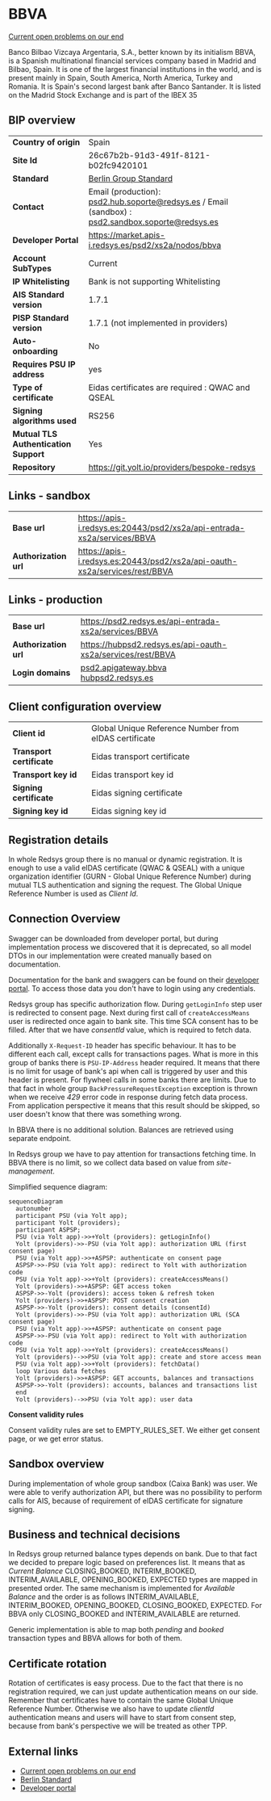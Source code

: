# BBVA
[Current open problems on our end][1]

Banco Bilbao Vizcaya Argentaria, S.A., better known by its initialism BBVA, is a Spanish multinational financial services
company based in Madrid and Bilbao, Spain. It is one of the largest financial institutions in the world, and is present
mainly in Spain, South America, North America, Turkey and Romania. It is Spain's second largest bank after Banco Santander.
It is listed on the Madrid Stock Exchange and is part of the IBEX 35

## BIP overview
|   |   |
|---|---|
| **Country of origin** | Spain | 
| **Site Id**  | 26c67b2b-91d3-491f-8121-b02fc9420101 |
| **Standard**   | [Berlin Group Standard][2] |
| **Contact**   | Email (production): psd2.hub.soporte@redsys.es / Email (sandbox) : psd2.sandbox.soporte@redsys.es |
| **Developer Portal** | https://market.apis-i.redsys.es/psd2/xs2a/nodos/bbva |
| **Account SubTypes**| Current |
| **IP Whitelisting**| Bank is not supporting Whitelisting |
| **AIS Standard version**  | 1.7.1 |
| **PISP Standard version**  | 1.7.1 (not implemented in providers) |
| **Auto-onboarding**| No |
| **Requires PSU IP address** | yes |
| **Type of certificate** | Eidas certificates are required : QWAC and QSEAL |
| **Signing algorithms used**  | RS256 |
| **Mutual TLS Authentication Support** | Yes |
| **Repository** | https://git.yolt.io/providers/bespoke-redsys |

## Links - sandbox
|   |   |
|---|---|
| **Base url** | https://apis-i.redsys.es:20443/psd2/xs2a/api-entrada-xs2a/services/BBVA |
| **Authorization url** | https://apis-i.redsys.es:20443/psd2/xs2a/api-oauth-xs2a/services/rest/BBVA |

## Links - production
|   |   |
|---|---|
| **Base url** | https://psd2.redsys.es/api-entrada-xs2a/services/BBVA |
| **Authorization url** | https://hubpsd2.redsys.es/api-oauth-xs2a/services/rest/BBVA |
| **Login domains** | [psd2.apigateway.bbva](psd2.apigateway.bbva) <br> [hubpsd2.redsys.es](hubpsd2.redsys.es) |

## Client configuration overview
|   |   |
|---|---|
| **Client id** | Global Unique Reference Number from eIDAS certificate |
| **Transport certificate** | Eidas transport certificate |
| **Transport key id**  |  Eidas transport key id |      
| **Signing certificate** | Eidas signing certificate | 
| **Signing key id** | Eidas signing key id | 

## Registration details
In whole Redsys group there is no manual or dynamic registration. It is enough to use a valid eIDAS certificate (QWAC & QSEAL)
with a unique organization identifier (GURN - Global Unique Reference Number) during mutual TLS authentication and signing the request.
The Global Unique Reference Number is used as _Client Id_.

## Connection Overview
Swagger can be downloaded from developer portal, but during implementation process we discovered that it is deprecated,
so all model DTOs in our implementation were created manually based on documentation.

Documentation for the bank and swaggers can be found on their [developer portal][3]. To access those data you don't have
to login using any credentials.

Redsys group has specific authorization flow. During `getLoginInfo` step user is redirected to consent page. Next during
first call of `createAccessMeans` user is redirected once again to bank site. This time SCA consent has to be filled.
After that we have _consentId_ value, which is required to fetch data.

Additionally `X-Request-ID` header has specific behaviour. It has to be different each call, except calls for transactions pages.
What is more in this group of banks there is `PSU-IP-Address` header required. It means that there is no limit for usage
of bank's api when call is triggered by user and  this header is present. For flywheel calls in some banks there are limits.
Due to that fact in whole group `BackPressureRequestException` exception is thrown when we receive _429_ error code in response
during fetch data process. From application perspective it means that this result should be skipped, so user doesn't know
that there was something wrong.

In BBVA there is no additional solution. Balances are retrieved using separate endpoint.

In Redsys group we have to pay attention for transactions fetching time. In BBVA there is no limit, so we collect data
based on value from _site-management_.

Simplified sequence diagram:
```mermaid
sequenceDiagram
  autonumber
  participant PSU (via Yolt app);
  participant Yolt (providers);
  participant ASPSP;
  PSU (via Yolt app)->>+Yolt (providers): getLoginInfo()
  Yolt (providers)->>-PSU (via Yolt app): authorization URL (first consent page)
  PSU (via Yolt app)->>+ASPSP: authenticate on consent page
  ASPSP->>-PSU (via Yolt app): redirect to Yolt with authorization code
  PSU (via Yolt app)->>+Yolt (providers): createAccessMeans()
  Yolt (providers)->>+ASPSP: GET access token
  ASPSP->>-Yolt (providers): access token & refresh token
  Yolt (providers)->>+ASPSP: POST consent creation
  ASPSP->>-Yolt (providers): consent details (consentId)
  Yolt (providers)->>-PSU (via Yolt app): authorization URL (SCA consent page)
  PSU (via Yolt app)->>+ASPSP: authenticate on consent page
  ASPSP->>-PSU (via Yolt app): redirect to Yolt with authorization code
  PSU (via Yolt app)->>+Yolt (providers): createAccessMeans()
  Yolt (providers)-->>PSU (via Yolt app): create and store access mean
  PSU (via Yolt app)->>+Yolt (providers): fetchData()
  loop Various data fetches
  Yolt (providers)->>+ASPSP: GET accounts, balances and transactions
  ASPSP->>-Yolt (providers): accounts, balances and transactions list
  end
  Yolt (providers)-->>PSU (via Yolt app): user data

```

**Consent validity rules**

Consent validity rules are set to EMPTY_RULES_SET. We either get consent page, or we get error status.

## Sandbox overview
During implementation of whole group sandbox (Caixa Bank) was user. We were able to verify authorization API, but there was no possibility
to perform calls for AIS, because of requirement of eIDAS certificate for signature signing.

## Business and technical decisions
In Redsys group returned balance types depends on bank. Due to that fact we decided to prepare logic based on preferences
list. It means that as _Current Balance_ CLOSING_BOOKED, INTERIM_BOOKED, INTERIM_AVAILABLE, OPENING_BOOKED, EXPECTED types
are mapped in presented order. The same mechanism is implemented for _Available Balance_ and the order is as follows
INTERIM_AVAILABLE, INTERIM_BOOKED, OPENING_BOOKED, CLOSING_BOOKED, EXPECTED. For BBVA only CLOSING_BOOKED and
INTERIM_AVAILABLE are returned.

Generic implementation is able to map both _pending_ and _booked_ transaction types and BBVA allows for both of them.

## Certificate rotation
Rotation of certificates is easy process. Due to the fact that there is no registration required, we can just update
authentication means on our side. Remember that certificates have to contain the same Global Unique Reference Number.
Otherwise we also have to update _clientId_ authentication means and users will have to start from consent step, because
from bank's perspective we will be treated as other TPP.

## External links
* [Current open problems on our end][1]
* [Berlin Standard][2]
* [Developer portal][3]

[1]: <https://yolt.atlassian.net/issues/?jql=project%20%3D%20%22C4PO%22%20AND%20component%20%3D%20BBVA%20AND%20status%20!%3D%20Done%20AND%20Resolution%20%3D%20Unresolved%20ORDER%20BY%20status>
[2]: <https://www.berlin-group.org/>
[3]: <https://market.apis-i.redsys.es/psd2/xs2a/nodos/bbva>